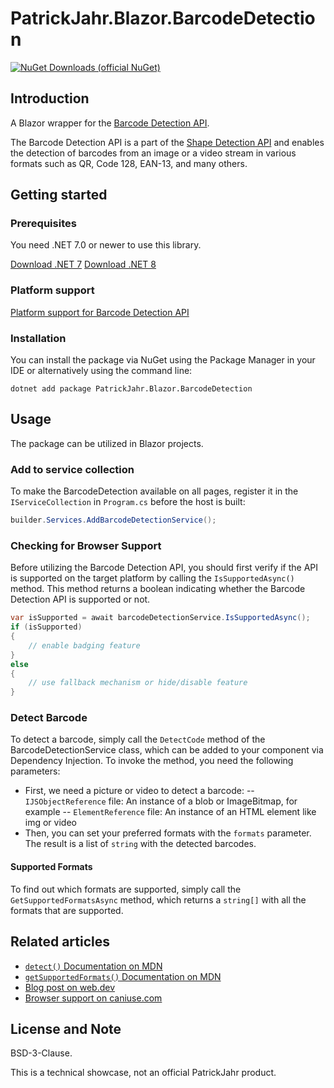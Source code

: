# PatrickJahr.Blazor.BarcodeDetection

[![NuGet Downloads (official NuGet)](https://img.shields.io/nuget/dt/PatrickJahr.Blazor.BarcodeDetection?label=NuGet%20Downloads)](https://www.nuget.org/packages/PatrickJahr.Blazor.BarcodeDetection/)

## Introduction

A Blazor wrapper for the [Barcode Detection API](https://wicg.github.io/shape-detection-api/#barcode-detection-api).

The Barcode Detection API is a part of the [Shape Detection API](https://wicg.github.io/shape-detection-api) and enables the detection of barcodes from an image or a video stream in various formats such as QR, Code 128, EAN-13, and many others.

## Getting started

### Prerequisites

You need .NET 7.0 or newer to use this library.

[Download .NET 7](https://dotnet.microsoft.com/download/dotnet/7.0)
[Download .NET 8](https://dotnet.microsoft.com/download/dotnet/8.0)

### Platform support

[Platform support for Barcode Detection API](https://caniuse.com/mdn-api_barcodedetector)

### Installation

You can install the package via NuGet using the Package Manager in your IDE or alternatively using the command line:

```
dotnet add package PatrickJahr.Blazor.BarcodeDetection
```

## Usage

The package can be utilized in Blazor projects.

### Add to service collection

To make the BarcodeDetection available on all pages, register it in the `IServiceCollection` in `Program.cs` before the host is built:

```csharp
builder.Services.AddBarcodeDetectionService();
```

### Checking for Browser Support

Before utilizing the Barcode Detection API, you should first verify if the API is supported on the target platform by calling the `IsSupportedAsync()` method. This method returns a boolean indicating whether the Barcode Detection API is supported or not.

```csharp
var isSupported = await barcodeDetectionService.IsSupportedAsync();
if (isSupported)
{
    // enable badging feature
}
else
{
    // use fallback mechanism or hide/disable feature
}
```

### Detect Barcode

To detect a barcode, simply call the `DetectCode` method of the BarcodeDetectionService class, which can be added to your component via Dependency Injection. To invoke the method, you need the following parameters:

- First, we need a picture or video to detect a barcode:
  -- `IJSObjectReference` file: An instance of a blob or ImageBitmap, for example
  -- `ElementReference` file: An instance of an HTML element like img or video
- Then, you can set your preferred formats with the `formats` parameter.
  The result is a list of `string` with the detected barcodes.

#### Supported Formats

To find out which formats are supported, simply call the `GetSupportedFormatsAsync` method, which returns a `string[]` with all the formats that are supported.

## Related articles

- [`detect()` Documentation on MDN](https://developer.mozilla.org/en-US/docs/Web/API/BarcodeDetector/detect)
- [`getSupportedFormats()` Documentation on MDN](https://developer.mozilla.org/en-US/docs/Web/API/BarcodeDetector/getSupportedFormats_static)
- [Blog post on web.dev](https://developer.chrome.com/docs/capabilities/shape-detection?hl=de)
- [Browser support on caniuse.com](https://caniuse.com/mdn-api_barcodedetector)

## License and Note

BSD-3-Clause.

This is a technical showcase, not an official PatrickJahr product.
